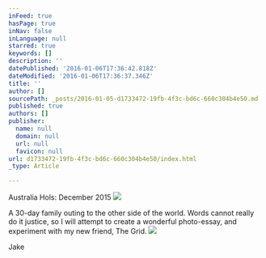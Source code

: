 ```yaml
---
inFeed: true
hasPage: true
inNav: false
inLanguage: null
starred: true
keywords: []
description: ''
datePublished: '2016-01-06T17:36:42.818Z'
dateModified: '2016-01-06T17:36:37.346Z'
title: ''
author: []
sourcePath: _posts/2016-01-05-d1733472-19fb-4f3c-bd6c-660c304b4e50.md
published: true
authors: []
publisher:
  name: null
  domain: null
  url: null
  favicon: null
url: d1733472-19fb-4f3c-bd6c-660c304b4e50/index.html
_type: Article

---
```

Australia Hols: December 2015
![](https://the-grid-user-content.s3-us-west-2.amazonaws.com/898a853a-0f40-46b5-9796-8efaf12e82c3.jpg)

A 30-day family outing to the other side of the world. Words cannot really do it justice, so I will attempt to create a wonderful photo-essay, and experiment with my new friend, The Grid.
![](https://the-grid-user-content.s3-us-west-2.amazonaws.com/a023211e-9a15-4bdb-8f82-1323c5973bbd.jpg)

Jake